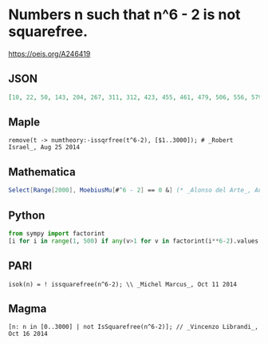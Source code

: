 # Numbers n such that n^6 \- 2 is not squarefree\.
https://oeis.org/A246419
## JSON
```JSON
[10, 22, 50, 143, 204, 267, 311, 312, 423, 455, 461, 479, 506, 556, 579, 600, 649, 818, 845, 889, 987, 1008, 1104, 1108, 1134, 1178, 1258, 1273, 1333, 1343, 1416, 1423, 1467, 1537, 1610, 1637, 1712, 1756, 1779, 2001, 2005, 2045, 2065, 2066, 2104, 2166, 2205]
```
## Maple
```Maple
remove(t -> numtheory:-issqrfree(t^6-2), [$1..3000]); # _Robert Israel_, Aug 25 2014
```
## Mathematica
```Mathematica
Select[Range[2000], MoebiusMu[#^6 - 2] == 0 &] (* _Alonso del Arte_, Aug 25 2014 *)
```
## Python
```Python
from sympy import factorint
[i for i in range(1, 500) if any(v>1 for v in factorint(i**6-2).values())]
```
## PARI
```PARI
isok(n) = ! issquarefree(n^6-2); \\ _Michel Marcus_, Oct 11 2014
```
## Magma
```Magma
[n: n in [0..3000] | not IsSquarefree(n^6-2)]; // _Vincenzo Librandi_, Oct 16 2014
```
